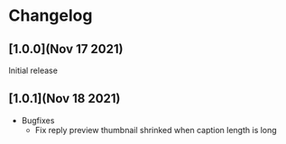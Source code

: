 # Changelog

## [1.0.0](Nov 17 2021)

Initial release

## [1.0.1](Nov 18 2021)

- Bugfixes
  * Fix reply preview thumbnail shrinked when caption length is long
